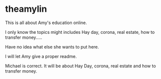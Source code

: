 # theamylin
This is all about Amy's education online. 

I only know the topics might includes Hay day, corona, real estate, how to transfer money.....

Have no idea what else she wants to put here.

I will let Amy give a proper readme.

Michael is correct. It will be about Hay Day, corona, real estate and how to transfer money.

